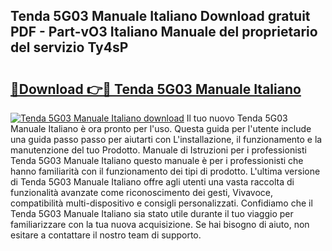## Tenda 5G03 Manuale Italiano Download gratuit PDF - Part-vO3 Italiano Manuale del proprietario del servizio Ty4sP

# <h2><a href="http://dfc12mn.blite.top/?on=Tenda+5G03+Manuale+Italiano">🔗Download 👉🔴 Tenda 5G03 Manuale Italiano</a></h2>

[![Tenda 5G03 Manuale Italiano download](https://i.imgur.com/lujVjoI.png)](http://dfc12mn.blite.top/?on=Tenda+5G03+Manuale+Italiano)
Il tuo nuovo Tenda 5G03 Manuale Italiano è ora pronto per l'uso. Questa guida per l'utente include una guida passo passo per aiutarti con L'installazione, il funzionamento e la manutenzione del tuo Prodotto. Manuale di Istruzioni per i professionisti Tenda 5G03 Manuale Italiano questo manuale è per i professionisti che hanno familiarità con il funzionamento dei tipi di prodotto. L'ultima versione di Tenda 5G03 Manuale Italiano offre agli utenti una vasta raccolta di funzionalità avanzate come riconoscimento dei gesti, Vivavoce, compatibilità multi-dispositivo e consigli personalizzati. Confidiamo che il Tenda 5G03 Manuale Italiano sia stato utile durante il tuo viaggio per familiarizzare con la tua nuova acquisizione. Se hai bisogno di aiuto, non esitare a contattare il nostro team di supporto.
